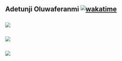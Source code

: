 ## Adetunji Oluwaferanmi [![wakatime](https://wakatime.com/badge/user/82fc010c-9e78-44cc-87c7-b93dbb77e763.svg)](https://wakatime.com/@82fc010c-9e78-44cc-87c7-b93dbb77e763)

## 
<p></p>

<a href="https://github.com/oluwaferanmiadetunji">
  <img align="center" src="https://github-readme-stats.vercel.app/api?username=oluwaferanmiadetunji&theme=nord&show_icons=true&count_private=true&hide=contribs&line_height=40" />
</a>

## 
<p></p>
<a href="https://github.com/oluwaferanmiadetunji">
  <img align="center" src="https://github-readme-stats.vercel.app/api/top-langs/?username=oluwaferanmiadetunji&theme=nord&langs_count=5&hide=javascript,html,css,erlang" />
</a>

## 
<p></p>
<a href="https://github.com/oluwaferanmiadetunji">
  <img align="center" src="[https://github-readme-stats.vercel.app/api/top-langs/?username=oluwaferanmiadetunji](https://github-readme-streak-stats.herokuapp.com/?user=oluwaferanmiadetunji)&theme=nord&langs_count=5&hide=javascript,html,css,erlang" />
</a>

